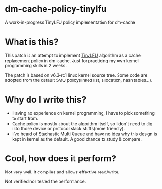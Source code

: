 # dm-cache-policy-tinylfu
A work-in-progress TinyLFU policy implementation for dm-cache

# What is this?

This patch is an attempt to implement [TinyLFU](https://arxiv.org/abs/1512.00727) algorithm as a cache replacement policy in dm-cache. Just for practicing my own kernel programming skills in 2 weeks.

The patch is based on v6.3-rc1 linux kernel source tree. Some code are adopted from the default SMQ policy(linked list, allocation, hash tables...).

# Why do I write this?

- Having no experience on kernel programming, I have to pick something to start from.
- Cache policy is mostly about the algorithm itself, so I don't need to dig into those device or protocol stack stuffs(more friendly).
- I've heard of Stachastic Multi Queue and have no idea why this design is kept in kernel as the default. A good chance to study & compare.

# Cool, how does it perform?

Not very well. It compiles and allows effective read/write.

Not verified nor tested the performance.
